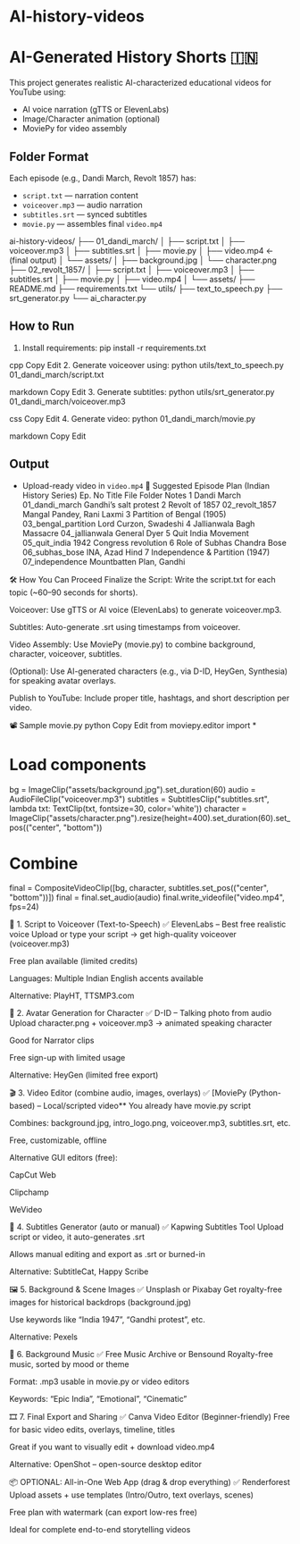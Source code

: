# AI-history-videos

# AI-Generated History Shorts 🇮🇳

This project generates realistic AI-characterized educational videos for YouTube using:
- AI voice narration (gTTS or ElevenLabs)
- Image/Character animation (optional)
- MoviePy for video assembly

## Folder Format
Each episode (e.g., Dandi March, Revolt 1857) has:
- `script.txt` — narration content
- `voiceover.mp3` — audio narration
- `subtitles.srt` — synced subtitles
- `movie.py` — assembles final `video.mp4`

ai-history-videos/
├── 01_dandi_march/
│   ├── script.txt
│   ├── voiceover.mp3
│   ├── subtitles.srt
│   ├── movie.py
│   ├── video.mp4  ← (final output)
│   └── assets/
│       ├── background.jpg
│       └── character.png
├── 02_revolt_1857/
│   ├── script.txt
│   ├── voiceover.mp3
│   ├── subtitles.srt
│   ├── movie.py
│   ├── video.mp4
│   └── assets/
├── README.md
├── requirements.txt
└── utils/
    ├── text_to_speech.py
    ├── srt_generator.py
    └── ai_character.py


## How to Run
1. Install requirements:
pip install -r requirements.txt

cpp
Copy
Edit
2. Generate voiceover using:
python utils/text_to_speech.py 01_dandi_march/script.txt

markdown
Copy
Edit
3. Generate subtitles:
python utils/srt_generator.py 01_dandi_march/voiceover.mp3

css
Copy
Edit
4. Generate video:
python 01_dandi_march/movie.py

markdown
Copy
Edit

## Output
- Upload-ready video in `video.mp4`
🧠 Suggested Episode Plan (Indian History Series)
Ep. No	Title	File Folder	Notes
1	Dandi March	01_dandi_march	Gandhi’s salt protest
2	Revolt of 1857	02_revolt_1857	Mangal Pandey, Rani Laxmi
3	Partition of Bengal (1905)	03_bengal_partition	Lord Curzon, Swadeshi
4	Jallianwala Bagh Massacre	04_jallianwala	General Dyer
5	Quit India Movement	05_quit_india	1942 Congress revolution
6	Role of Subhas Chandra Bose	06_subhas_bose	INA, Azad Hind
7	Independence & Partition (1947)	07_independence	Mountbatten Plan, Gandhi

🛠 How You Can Proceed
Finalize the Script: Write the script.txt for each topic (~60–90 seconds for shorts).

Voiceover: Use gTTS or AI voice (ElevenLabs) to generate voiceover.mp3.

Subtitles: Auto-generate .srt using timestamps from voiceover.

Video Assembly: Use MoviePy (movie.py) to combine background, character, voiceover, subtitles.

(Optional): Use AI-generated characters (e.g., via D-ID, HeyGen, Synthesia) for speaking avatar overlays.

Publish to YouTube: Include proper title, hashtags, and short description per video.

📽️ Sample movie.py
python
Copy
Edit
from moviepy.editor import *

# Load components
bg = ImageClip("assets/background.jpg").set_duration(60)
audio = AudioFileClip("voiceover.mp3")
subtitles = SubtitlesClip("subtitles.srt", lambda txt: TextClip(txt, fontsize=30, color='white'))
character = ImageClip("assets/character.png").resize(height=400).set_duration(60).set_pos(("center", "bottom"))

# Combine
final = CompositeVideoClip([bg, character, subtitles.set_pos(("center", "bottom"))])
final = final.set_audio(audio)
final.write_videofile("video.mp4", fps=24)

🔧 1. Script to Voiceover (Text-to-Speech)
✅ ElevenLabs – Best free realistic voice
Upload or type your script → get high-quality voiceover (voiceover.mp3)

Free plan available (limited credits)

Languages: Multiple Indian English accents available

Alternative: PlayHT, TTSMP3.com

🎥 2. Avatar Generation for Character
✅ D-ID – Talking photo from audio
Upload character.png + voiceover.mp3 → animated speaking character

Good for Narrator clips

Free sign-up with limited usage

Alternative: HeyGen (limited free export)

🎬 3. Video Editor (combine audio, images, overlays)
✅ [MoviePy (Python-based) – Local/scripted video**
You already have movie.py script

Combines: background.jpg, intro_logo.png, voiceover.mp3, subtitles.srt, etc.

Free, customizable, offline

Alternative GUI editors (free):

CapCut Web

Clipchamp

WeVideo

📄 4. Subtitles Generator (auto or manual)
✅ Kapwing Subtitles Tool
Upload script or video, it auto-generates .srt

Allows manual editing and export as .srt or burned-in

Alternative: SubtitleCat, Happy Scribe

🖼️ 5. Background & Scene Images
✅ Unsplash or Pixabay
Get royalty-free images for historical backdrops (background.jpg)

Use keywords like “India 1947”, “Gandhi protest”, etc.

Alternative: Pexels

🎵 6. Background Music
✅ Free Music Archive or Bensound
Royalty-free music, sorted by mood or theme

Format: .mp3 usable in movie.py or video editors

Keywords: “Epic India”, “Emotional”, “Cinematic”

🎞️ 7. Final Export and Sharing
✅ Canva Video Editor (Beginner-friendly)
Free for basic video edits, overlays, timeline, titles

Great if you want to visually edit + download video.mp4

Alternative: OpenShot – open-source desktop editor

📦 OPTIONAL: All-in-One Web App (drag & drop everything)
✅ Renderforest
Upload assets + use templates (Intro/Outro, text overlays, scenes)

Free plan with watermark (can export low-res free)

Ideal for complete end-to-end storytelling videos
